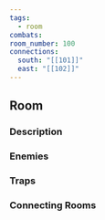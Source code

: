 ```yaml
---
tags:
  - room
combats: 
room_number: 100
connections:
  south: "[[101]]"
  east: "[[102]]"
---
```


## Room 
### Description

### Enemies

### Traps

### Connecting Rooms

